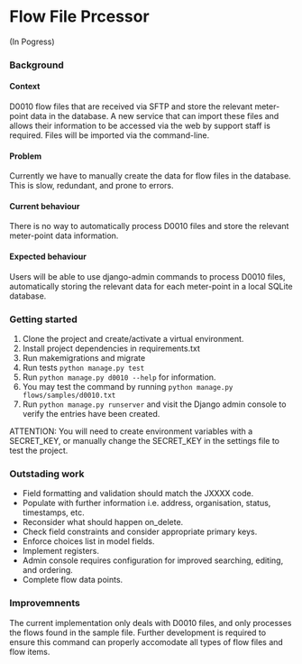 # Flow File Prcessor
(In Pogress)


### Background

#### Context
D0010 flow files that are received via SFTP and store the relevant meter-point data in the database. A new service that can import these files and allows their information to be accessed via the web by support staff is required. Files will be imported via the command-line. 

#### Problem
Currently we have to manually create the data for flow files in the database. This is slow, redundant, and prone to errors.

#### Current behaviour
There is no way to automatically process D0010 files and store the relevant meter-point data information.

#### Expected behaviour
Users will be able to use django-admin commands to process D0010 files, automatically storing the relevant data for each meter-point in a local SQLite database.


### Getting started

1. Clone the project and create/activate a virtual environment.
2. Install project dependencies in requirements.txt
3. Run makemigrations and migrate
4. Run tests `python manage.py test`
5. Run `python manage.py d0010 --help` for information.
6. You may test the command by running `python manage.py flows/samples/d0010.txt`
7. Run `python manage.py runserver` and visit the Django admin console 
to verify the entries have been created.

ATTENTION: You will need to create environment variables with a SECRET_KEY, or manually change the SECRET_KEY in the settings file to test the project.


### Outstading work
    
- Field formatting and validation should match the JXXXX code.
- Populate with further information i.e. address, organisation, status, timestamps, etc.
- Reconsider what should happen on_delete.
- Check field constraints and consider appropriate primary keys.
- Enforce choices list in model fields.
- Implement registers.
- Admin console requires configuration for improved searching, editing, and ordering.
- Complete flow data points.


### Improvemnents

The current implementation only deals with D0010 files, and only processes the flows found in the sample file. Further development is required to ensure this command can properly accomodate all types of flow files and flow items.
